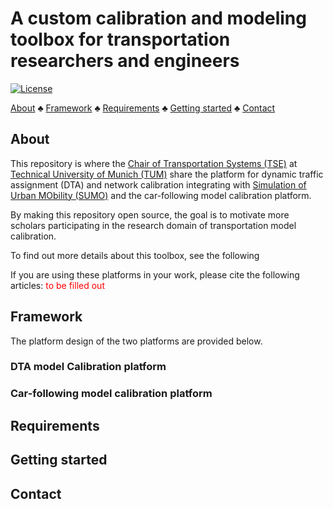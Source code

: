 # A custom calibration and modeling toolbox for transportation researchers and engineers
[![License](https://img.shields.io/badge/License-Apache_2.0-blue.svg)](https://opensource.org/licenses/Apache-2.0)

[About](#about) $\clubsuit$ [Framework](#framework) $\clubsuit$ [Requirements](#requirements) $\clubsuit$ [Getting started](#started) $\clubsuit$ [Contact](#contact)
## <a name='about'></a>About
This repository is where the [Chair of Transportation Systems (TSE)](https://www.mos.ed.tum.de/en/vvs/home/) at [Technical University of Munich (TUM)](https://www.tum.de/en/) share the platform for dynamic traffic assignment (DTA) and network calibration integrating with [Simulation of Urban MObility (SUMO)](https://sumo.dlr.de/docs/index.html) and the car-following model calibration platform.

By making this repository open source, the goal is to motivate more scholars participating in the research domain of transportation model calibration.

To find out more details about this toolbox, see the following 

If you are using these platforms in your work, please cite the following articles: <font color='red'>to be filled out</font>

## <a name='framework'></a>Framework
The platform design of the two platforms are provided below.

### <a name='dta_platform'></a>DTA model Calibration platform

### <a name='car-following_platform'>Car-following model calibration platform

## <a name='requirements'></a>Requirements

## <a name='started'></a>Getting started

## <a name='concat'></a>Contact


